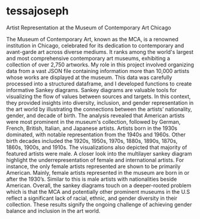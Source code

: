 # tessajoseph


Artist Representation at the Museum of Contemporary Art Chicago


The Museum of Contemporary Art, known as the MCA, is a renowned institution in Chicago,
celebrated for its dedication to contemporary and avant-garde art across diverse mediums. It
ranks among the world's largest and most comprehensive contemporary art museums, exhibiting
a collection of over 2,750 artworks. My role in this project involved organizing data from a vast
JSON file containing information more than 10,000 artists whose works are displayed at the
museum. This data was carefully processed into a structured dataframe, and I developed
functions to create informative Sankey diagrams. Sankey diagrams are valuable tools for
visualizing the flow of values between sources and targets. In this context, they provided insights
into diversity, inclusion, and gender representation in the art world by illustrating the connections
between the artists’ nationality, gender, and decade of birth. The analysis revealed that American
artists were most prominent in the museum's collection, followed by German, French, British,
Italian, and Japanese artists. Artists born in the 1930s dominated, with notable representation
from the 1940s and 1960s. Other birth decades included the 1920s, 1950s, 1970s, 1880s, 1890s,
1870s, 1860s, 1900s, and 1910s. The visualizations also depicted that majority of featured artists
were male. A closer look into the multilayer sankey diagram highlight the underrepresentation of
female and international artists. For instance, the only female artists represented are shown to be
primarily American. Mainly, female artists represented in the museum are born in or after the
1930’s. Similar to this is male artists with nationalities beside American. Overall, the sankey
diagrams touch on a deeper-rooted problem which is that the MCA and potentially other
prominent museums in the U.S reflect a significant lack of racial, ethnic, and gender diversity in
their collection. These results signify the ongoing challenge of achieving gender balance and
inclusion in the art world.
